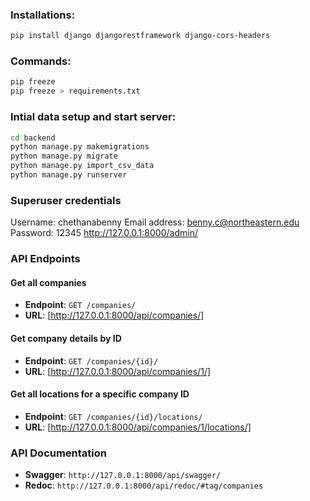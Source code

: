 ### Installations:
```sh
pip install django djangorestframework django-cors-headers
```

### Commands:
```sh
pip freeze 
pip freeze > requirements.txt
```

### Intial data setup and start server:
```sh
cd backend
python manage.py makemigrations
python manage.py migrate
python manage.py import_csv_data
python manage.py runserver
```

### Superuser credentials
Username: chethanabenny
Email address: benny.c@northeastern.edu
Password: 12345
http://127.0.0.1:8000/admin/

### API Endpoints

#### Get all companies

- **Endpoint**: `GET /companies/`
- **URL**: [http://127.0.0.1:8000/api/companies/]

#### Get company details by ID

- **Endpoint**: `GET /companies/{id}/`
- **URL**: [http://127.0.0.1:8000/api/companies/1/]

#### Get all locations for a specific company ID

- **Endpoint**: `GET /companies/{id}/locations/`
- **URL**: [http://127.0.0.1:8000/api/companies/1/locations/]

### API Documentation

- **Swagger**: `http://127.0.0.1:8000/api/swagger/`
- **Redoc**: `http://127.0.0.1:8000/api/redoc/#tag/companies`
